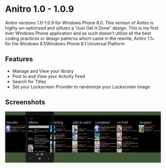 # Anitro 1.0 - 1.0.9
Anitro versions 1.0-1.0.9 for Windows Phone 8.0. This version of Anitro is highly un-optimized and utilizes a "Just Get It Done" design. This is my first ever Windows Phone application and as such doesn't utilize all the best coding practices or design patterns which came in the rewrite, Anitro 1.1+ for the Windows 8.1/Windows Phone 8.1 Universal Platform

## Features
- Manage and View your library
- Post to and View your Activity Feed
- Search for Titles
- Set your Lockscreen Provider to randomize your Lockscreen Image

## Screenshots
![Promotional Image](/Marketplace%20Info/Anitro.png)
